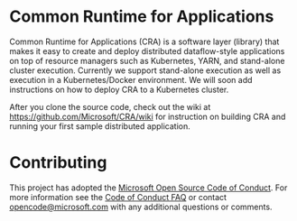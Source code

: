 # Common Runtime for Applications

Common Runtime for Applications (CRA) is a software layer (library) that makes it easy to create and deploy distributed dataflow-style applications on top of resource managers such as Kubernetes, YARN, and stand-alone cluster execution. Currently we support stand-alone execution as well as execution in a Kubernetes/Docker environment. We will soon add instructions on how to deploy CRA to a Kubernetes cluster. 

After you clone the source code, check out the wiki at https://github.com/Microsoft/CRA/wiki for instruction on building CRA and running your first sample distributed application.

# Contributing

This project has adopted the [Microsoft Open Source Code of Conduct](https://opensource.microsoft.com/codeofconduct/). For more information see the [Code of Conduct FAQ](https://opensource.microsoft.com/codeofconduct/faq/) or contact [opencode@microsoft.com](mailto:opencode@microsoft.com) with any additional questions or comments.

